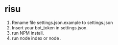 # risu

1. Rename file settings.json.example to settings.json
2. Insert your bot_token in settings.json.
3. run NPM install.
4. run node index or node .
